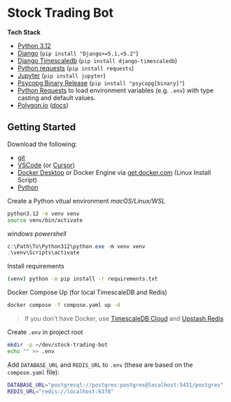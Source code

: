 # Stock Trading Bot



__Tech Stack__
- [Python 3.12](https://github.com/python)
- [Django](https://github.com/django/django) (`pip install "Django>=5.1,<5.2"`)
- [Django Timescaledb](https://github.com/jamessewell/django-timescaledb) (`pip install django-timescaledb`)
- [Python requests](https://github.com/psf/requests) (`pip install requests`)
- [Jupyter](https://jupyter.org/) (`pip install jupyter`)
- [Psycopg Binary Release](https://pypi.org/project/psycopg/) (`pip install "psycopg[binary]"`)
- [Python Requests](https://github.com/HBNetwork/python-decouple) to load environment variables (e.g. `.env`) with type casting and default values.
- [Polygon.io](https://polygon.io/?utm_source=cfe&utm_medium=github&utm_campaign=cfe-github) ([docs](https://polygon.io/docs/stocks/getting-started?utm_source=cfe&utm_medium=github&utm_campaign=cfe-github))


## Getting Started

Download the following:
- [git](https://git-scm.com/)
- [VSCode](https://code.visualstudio.com/) (or [Cursor](https://cursor.com/))
- [Docker Desktop](https://www.docker.com/products/docker-desktop/) or Docker Engine via [get.docker.com](https://get.docker.com/) (Linux Install Script)
- [Python](https://www.python.org/downloads/)


Create a Python vitual environment
_macOS/Linux/WSL_
```bash
python3.12 -m venv venv
source venv/bin/activate
```

_windows powershell_
```powershell
c:\Path\To\Python312\python.exe -m venv venv
.\venv\Scripts\activate
```

Install requirements
```bash
(venv) python -m pip install -r requirements.txt
```

Docker Compose Up (for local TimescaleDB and Redis)
```bash
docker compose -f compose.yaml up -d
```
> If you don't have Docker, use [TimescaleDB Cloud](tsdb.co/justin) and [Upstash Redis](https://upstash.com/?utm_source=cfe)

Create `.env` in project root
```bash
mkdir -p ~/dev/stock-trading-bot
echo "" >> .env
```

Add `DATABASE_URL` and `REDIS_URL` to `.env` (these are based on the `compose.yaml` file):
```bash
DATABASE_URL="postgresql://postgres:postgres@localhost:5431/postgres"
REDIS_URL="redis://localhost:6378"
```


